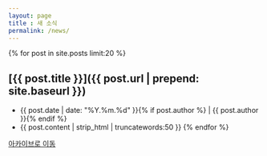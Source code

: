 ```yaml
---
layout: page
title : 새 소식
permalink: /news/
---
```


{% for post in site.posts limit:20 %}
## [{{ post.title }}]({{ post.url | prepend: site.baseurl }})
- {{ post.date | date: "%Y.%m.%d" }}{% if post.author %} | {{ post.author }}{% endif %}
- {{ post.content | strip_html | truncatewords:50 }}
{% endfor %}
<a class="button is-inverted is-outlined is-warning" href='{{ "/archive/" | prepend: site.baseurl }}'>
아카이브로 이동</a>